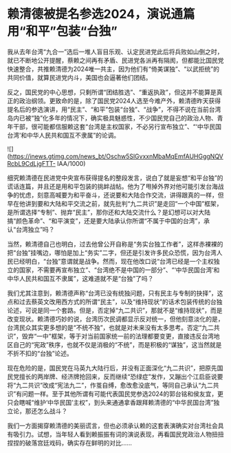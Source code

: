 # 赖清德被提名参选2024，演说通篇用“和平”包装“台独”

我从去年台湾“九合一”选后一堆人盲目乐观、认定民进党此后将兵败如山倒之时，就已不断地公开提醒，蔡赖之间再有矛盾、民进党各派再有隔阂，但都能比国民党快速整合，共推赖清德为2024唯一共主，因为他们有“倚美谋独”、“以武拒统”的共同价值，就算民进党内斗，美国也会逼著他们团结。

反之，国民党的中心思想，只剩所谓“团结胜选”、“重返执政”，但这并不能算是真正的政治纲领。更致命的是，除了国民党2024人选至今难产外，赖清德昨天获得提名后的参选演讲，用“民主”、“和平”包装“台独”、“战争”，不得不说在当前台湾岛内已被“独”化多年的情况下，确实极具魅惑性，不少国民党自己的政治人物、青年干部，很可能都信服赖这套“台湾是主权国家，不必另行宣布独立”、“‘中华民国台湾’和中华人民共和国互不隶属”的论调。

![](https://inews.gtimg.com/news_bt/Oschw5SlGvxxnMbaMqEmfAUHGggNQVRcbL9CdLjgFTT-
IAA/1000)

细究赖清德在民进党中央宣布获得提名的整段发言，说白了就是妄想“和平台独”的谎话连篇，并且还是用和平包装的挑衅战帖。他为了甩掉外界对他可能引发台海战争的忧虑，刻意高喊要为和平奋斗，还说要和大陆合作交流，讲得跟真的一样，但早在他讲到要和大陆和平交流之前，就先批判“九二共识”是走回“一个中国”框架，是所谓选择“专制”、抛弃“民主”，那你还和大陆交流什么？是幻想可以对大陆搞“颜色革命”、“和平演变”，还是要大陆承认你所谓“不属于中国的台湾”，承认“台湾独立”吗？

当然，赖清德自己也明白，过去他曾公开自称是“务实台独工作者”，这样赤裸裸的把“台独”挂嘴边，哪怕是加上“务实”二字，但还是引发许多民众恐慌，因为台湾人民已经明白，“台独”意谓就是战争。然而，现在他改口说“台湾已经是一个主权独立的国家，不需要再宣布独立”、“台湾绝不是中国的一部分”、“‘中华民国台湾’和中华人民共和国互不隶属”，这难道就不是“台独”了吗？

我们尤其注意到，赖清德声称“台湾已没有统独问题，只有民主与专制的抉择”，这点和过去蔡英文改用西方式的所谓“民主”，以及“维持现状”的话术包装传统的台独论述，可说是同一个套路。但是，否定掉“九二共识”，那就不是“维持现状”，而是改变现状。赖清德巧妙的说，台湾历次民调都显示反对统一，但他刻意淡化的是，台湾民众其实更多想的是“不统不独”，也就是对未来没有太多思考。否定“九二共识”，毁弃“一中”框架，等于对当前国家统一前的法理都要变更，直接违反台湾地区自己的“宪政”秩序，也就不仅是消极的“不统”，而是积极的“谋独”，这当然就是不折不扣的“台独”论述。

现在危险的是，国民党在马英九大陆行后，并没有正面深化“九二共识”，把原先国民党擅长的两岸牌、经济牌抢回来，反而继续“恐绿症”发作，又蹦出个江启臣说要将“九二共识”改成“宪法九二”，作茧自缚，愈改愈没底气，等同自己承认“九二共识”有问题一样。至于其他所谓有可能代表国民党参选2024的郭台铭和侯友宜，更只会瞎喊“维护‘中华民国’主权”，到头来通通拿香跟拜赖清德的“中华民国台湾”独立论，那还怎么战斗？

我们一方面揭穿赖清德的美丽谎言，但也必须承认赖的这套表演确实对台湾社会具有吸引力。试想，当年轻人看到赖振振有词的演说表现，再看国民党政治人物扭扭捏捏的破落宫廷戏码，确实存在鲜明的对比……

